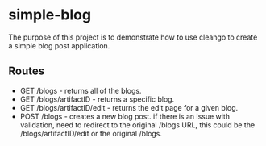 # simple-blog

The purpose of this project is to demonstrate how to use cleango to create a 
simple blog post application. 

## Routes
* GET /blogs - returns all of the blogs.
* GET /blogs/artifactID - returns a specific blog.
* GET /blogs/artifactID/edit - returns the edit page for a given blog.
* POST /blogs - creates a new blog post.
    if there is an issue with validation, need to redirect to the original 
  /blogs URL, this could be the /blogs/artifactID/edit or the original /blogs.